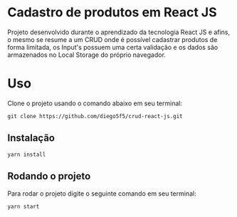 # Cadastro de produtos em React JS

Projeto desenvolvido durante o aprendizado da tecnologia React JS e afins, o mesmo se resume a um CRUD onde é possível cadastrar produtos de forma limitada, os Input's possuem uma certa validação e os dados são armazenados no Local Storage do próprio navegador.

# Uso

Clone o projeto usando o comando abaixo em seu terminal:

```
git clone https://github.com/diego5f5/crud-react-js.git
```
## Instalação

```
yarn install
```

## Rodando o projeto

Para rodar o projeto digite o seguinte comando em seu terminal:

```
yarn start
```
